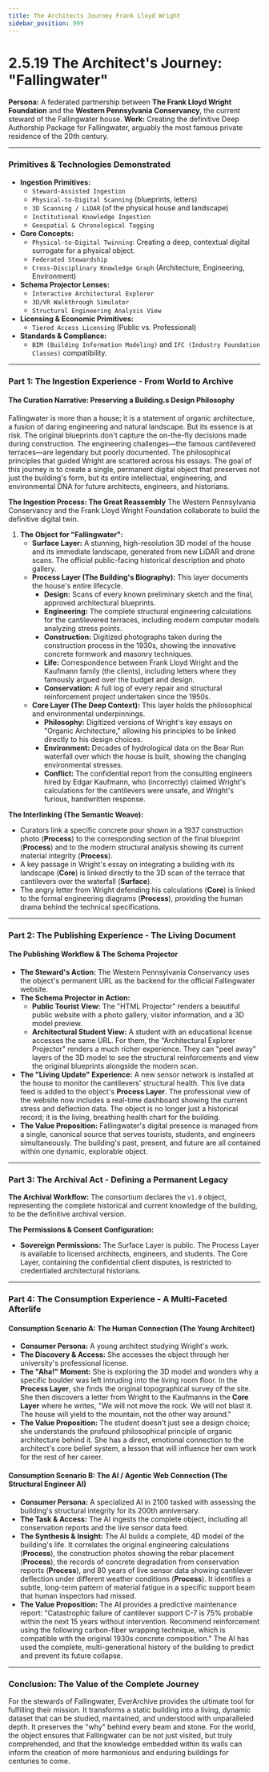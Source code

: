 ```yaml
---
title: The Architects Journey Frank Lloyd Wright
sidebar_position: 999
---
```


# 2.5.19 The Architect's Journey: "Fallingwater"

**Persona:** A federated partnership between **The Frank Lloyd Wright Foundation** and the **Western Pennsylvania Conservancy**, the current steward of the Fallingwater house.
**Work:** Creating the definitive Deep Authorship Package for Fallingwater, arguably the most famous private residence of the 20th century.

---

### **Primitives & Technologies Demonstrated**

*   **Ingestion Primitives:**
    *   `Steward-Assisted Ingestion`
    *   `Physical-to-Digital Scanning` (blueprints, letters)
    *   `3D Scanning / LiDAR` (of the physical house and landscape)
    *   `Institutional Knowledge Ingestion`
    *   `Geospatial & Chronological Tagging`
*   **Core Concepts:**
    *   `Physical-to-Digital Twinning`: Creating a deep, contextual digital surrogate for a physical object.
    *   `Federated Stewardship`
    *   `Cross-Disciplinary Knowledge Graph` (Architecture, Engineering, Environment)
*   **Schema Projector Lenses:**
    *   `Interactive Architectural Explorer`
    *   `3D/VR Walkthrough Simulator`
    *   `Structural Engineering Analysis View`
*   **Licensing & Economic Primitives:**
    *   `Tiered Access Licensing` (Public vs. Professional)
*   **Standards & Compliance:**
    *   `BIM (Building Information Modeling)` and `IFC (Industry Foundation Classes)` compatibility.

---

### **Part 1: The Ingestion Experience - From World to Archive**

#### **The Curation Narrative: Preserving a Building.s Design Philosophy**
Fallingwater is more than a house; it is a statement of organic architecture, a fusion of daring engineering and natural landscape. But its essence is at risk. The original blueprints don't capture the on-the-fly decisions made during construction. The engineering challenges—the famous cantilevered terraces—are legendary but poorly documented. The philosophical principles that guided Wright are scattered across his essays. The goal of this journey is to create a single, permanent digital object that preserves not just the building's form, but its entire intellectual, engineering, and environmental DNA for future architects, engineers, and historians.

**The Ingestion Process: The Great Reassembly**
The Western Pennsylvania Conservancy and the Frank Lloyd Wright Foundation collaborate to build the definitive digital twin.

1.  **The Object for "Fallingwater":**
    *   **Surface Layer:** A stunning, high-resolution 3D model of the house and its immediate landscape, generated from new LiDAR and drone scans. The official public-facing historical description and photo gallery.
    *   **Process Layer (The Building's Biography):** This layer documents the house's entire lifecycle.
        *   **Design:** Scans of every known preliminary sketch and the final, approved architectural blueprints.
        *   **Engineering:** The complete structural engineering calculations for the cantilevered terraces, including modern computer models analyzing stress points.
        *   **Construction:** Digitized photographs taken during the construction process in the 1930s, showing the innovative concrete formwork and masonry techniques.
        *   **Life:** Correspondence between Frank Lloyd Wright and the Kaufmann family (the clients), including letters where they famously argued over the budget and design.
        *   **Conservation:** A full log of every repair and structural reinforcement project undertaken since the 1950s.
    *   **Core Layer (The Deep Context):** This layer holds the philosophical and environmental underpinnings.
        *   **Philosophy:** Digitized versions of Wright's key essays on "Organic Architecture," allowing his principles to be linked directly to his design choices.
        *   **Environment:** Decades of hydrological data on the Bear Run waterfall over which the house is built, showing the changing environmental stresses.
        *   **Conflict:** The confidential report from the consulting engineers hired by Edgar Kaufmann, who (incorrectly) claimed Wright's calculations for the cantilevers were unsafe, and Wright's furious, handwritten response.

**The Interlinking (The Semantic Weave):**
*   Curators link a specific concrete pour shown in a 1937 construction photo (**Process**) to the corresponding section of the final blueprint (**Process**) and to the modern structural analysis showing its current material integrity (**Process**).
*   A key passage in Wright's essay on integrating a building with its landscape (**Core**) is linked directly to the 3D scan of the terrace that cantilevers over the waterfall (**Surface**).
*   The angry letter from Wright defending his calculations (**Core**) is linked to the formal engineering diagrams (**Process**), providing the human drama behind the technical specifications.

---

### **Part 2: The Publishing Experience - The Living Document**

#### **The Publishing Workflow & The Schema Projector**
*   **The Steward's Action:** The Western Pennsylvania Conservancy uses the object's permanent URL as the backend for the official Fallingwater website.
*   **The Schema Projector in Action:**
    *   **Public Tourist View:** The "HTML Projector" renders a beautiful public website with a photo gallery, visitor information, and a 3D model preview.
    *   **Architectural Student View:** A student with an educational license accesses the same URL. For them, the "Architectural Explorer Projector" renders a much richer experience. They can "peel away" layers of the 3D model to see the structural reinforcements and view the original blueprints alongside the modern scan.
*   **The "Living Update" Experience:** A new sensor network is installed at the house to monitor the cantilevers' structural health. This live data feed is added to the object's **Process Layer**. The professional view of the website now includes a real-time dashboard showing the current stress and deflection data. The object is no longer just a historical record; it is the living, breathing health chart for the building.
*   **The Value Proposition:** Fallingwater's digital presence is managed from a single, canonical source that serves tourists, students, and engineers simultaneously. The building's past, present, and future are all contained within one dynamic, explorable object.

---

### **Part 3: The Archival Act - Defining a Permanent Legacy**

**The Archival Workflow:**
The consortium declares the `v1.0` object, representing the complete historical and current knowledge of the building, to be the definitive archival version.

**The Permissions & Consent Configuration:**
*   **Sovereign Permissions:** The Surface Layer is public. The Process Layer is available to licensed architects, engineers, and students. The Core Layer, containing the confidential client disputes, is restricted to credentialed architectural historians.

---

### **Part 4: The Consumption Experience - A Multi-Faceted Afterlife**

#### **Consumption Scenario A: The Human Connection (The Young Architect)**
*   **Consumer Persona:** A young architect studying Wright's work.
*   **The Discovery & Access:** She accesses the object through her university's professional license.
*   **The "Aha!" Moment:** She is exploring the 3D model and wonders why a specific boulder was left intruding into the living room floor. In the **Process Layer**, she finds the original topographical survey of the site. She then discovers a letter from Wright to the Kaufmanns in the **Core Layer** where he writes, "We will not move the rock. We will not blast it. The house will yield to the mountain, not the other way around."
*   **The Value Proposition:** The student doesn't just see a design choice; she understands the profound philosophical principle of organic architecture behind it. She has a direct, emotional connection to the architect's core belief system, a lesson that will influence her own work for the rest of her career.

#### **Consumption Scenario B: The AI / Agentic Web Connection (The Structural Engineer AI)**
*   **Consumer Persona:** A specialized AI in 2100 tasked with assessing the building's structural integrity for its 200th anniversary.
*   **The Task & Access:** The AI ingests the complete object, including all conservation reports and the live sensor data feed.
*   **The Synthesis & Insight:** The AI builds a complete, 4D model of the building's life. It correlates the original engineering calculations (**Process**), the construction photos showing the rebar placement (**Process**), the records of concrete degradation from conservation reports (**Process**), and 80 years of live sensor data showing cantilever deflection under different weather conditions (**Process**). It identifies a subtle, long-term pattern of material fatigue in a specific support beam that human inspectors had missed.
*   **The Value Proposition:** The AI provides a predictive maintenance report: "Catastrophic failure of cantilever support C-7 is 75% probable within the next 15 years without intervention. Recommend reinforcement using the following carbon-fiber wrapping technique, which is compatible with the original 1930s concrete composition." The AI has used the complete, multi-generational history of the building to predict and prevent its future collapse.

---

### **Conclusion: The Value of the Complete Journey**
For the stewards of Fallingwater, EverArchive provides the ultimate tool for fulfilling their mission. It transforms a static building into a living, dynamic dataset that can be studied, maintained, and understood with unparalleled depth. It preserves the "why" behind every beam and stone. For the world, the object ensures that Fallingwater can be not just visited, but truly comprehended, and that the knowledge embedded within its walls can inform the creation of more harmonious and enduring buildings for centuries to come.